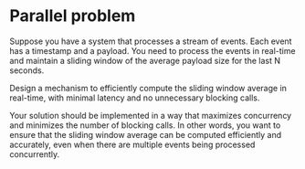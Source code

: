 # Parallel problem

Suppose you have a system that processes a stream of events. Each event has a timestamp and a payload. You need to process the events in real-time and maintain a sliding window of the average payload size for the last N seconds.

Design a mechanism to efficiently compute the sliding window average in real-time, with minimal latency and no unnecessary blocking calls.

Your solution should be implemented in a way that maximizes concurrency and minimizes the number of blocking calls. In other words, you want to ensure that the sliding window average can be computed efficiently and accurately, even when there are multiple events being processed concurrently.



